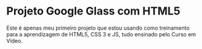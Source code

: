# Projeto Google Glass com HTML5
Este é apenas meu primeiro projeto que estou usando como treinamento para a aprendizagem de HTML5, CSS 3 e JS, tudo ensinado pelo Curso em Vídeo.

